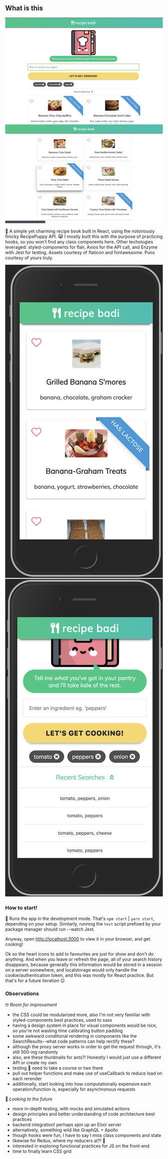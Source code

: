 ## What is this

![](src/assets/desktop1.png 'Just look how cute!')
![](src/assets/desktop2.png 'Hungry yet?')

🍳 A simple yet charming recipe book built in React, using the notoriously finicky RecipePuppy API. 😹
I mostly built this with the purpose of practicing hooks, so you won't find any class components here. Other techologies leveraged: styled-components for flair, Axios for the API call, and Enzyme with Jest for testing. Assets courtesy of flaticon and fontawesome. Puns courtesy of yours truly.

![](src/assets/mobile2.png "It's fully responsive!")
![](src/assets/mobile1.png 'View recent searches')

### How to start!

🚀 Runs the app in the development mode. That's `npm start` | `yarn start`, depending on your setup. Similarly, running the `test` script prefixed by your package manager should run --watch Jest.

Anyway, open [http://localhost:3000](http://localhost:3000) to view it in your browser, and get cooking!

Ok so the heart icons to add to favourites are just for show and don't do anything. And when you leave or refresh the page, all of your search history disappears, because generally this information would be stored in a session on a server somewhere, and localstorage would only handle the cookie/authentication token, and this was mostly for React practice. But that's for a future iteration 😉

### Observations

🤓 _Room for improvement_

- the CSS could be modularized more, also I'm not very familiar with styled-components best practices, used to sass
- having a design system in place for visual components would be nice, so you're not wasting time calibrating button padding
- some awkward conditional rendering in components like the SearchResults--what code patterns can help rectify these?
- although the proxy server works in order to get the request through, it's still 500-ing randomly
- also, are these thunbnails for ants?! Honestly I would just use a different API or create my own
- testing 🧐 need to take a course or two there
- pull out helper functions and make use of useCallback to reduce load on each rerender
- additionally, start looking into how computationally expensive each operation/function is, especially for asynchronous requests

🦄 _Looking to the future_

- more in-depth testing, with mocks and simulated actions
- design principles and better understanding of code architecture best practices
- backend integration! perhaps spin up an Elixir server
- alternatively, something wild like GraphQL + Apollo
- though hooks were fun, I have to say I miss class components and state
- likewise for Redux, where my reducers at?! 💜
- interested in exploring functional practices for JS on the front-end
- time to finally learn CSS grid
